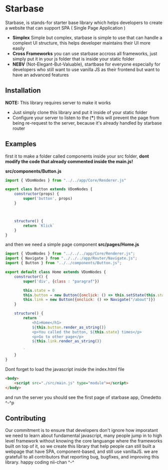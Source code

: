 # Starbase

Starbase, is stands-for starter base library which helps developers to create a website that can support SPA ( Single Page Application )

* **Simplex** Simple but complex, starbase is simple to use that can handle a complext UI structure, this helps developer maintains their UI more easily
* **Cross Frameworks** you can use starbase accross all frameworks, just simply put it in your js folder that is inside your static folder
* **NEBV** (Not-Elegant-But-Valuable), startbase for everyone especially for developers who still want to use vanilla JS as their frontend but want to have an advanced features


## Installation

**NOTE:** 
This library requires server to make it works

- Just simply clone this library and put it inside of your static folder
- Configure your server to listen to the (**\***) this will prevent the page from being re-request to the server, because it's already handled by starbase router

## Examples

first it to make a folder called components inside your src folder, **dont modify the code that already commented inside the main.js!**

**src/components/Button.js**
```js
import { VDomNodes } from "../../app/Core/Renderer.js"

export class Button extends VDomNodes {
    constructor(props) {
        super('button', props)
    }



    structure() {
        return `Klick`
    }
}

```

and then we need a simple page component
**src/pages/Home.js**
```js
import { VDomNodes } from "../../../app/Core/Renderer.js";
import { Navigate } from "../../../app/Router/Navigate.js";
import { Button } from "../../components/Button.js";

export default class Home extends VDomNodes {
    constructor() {
        super('div', {class : "paragraf"})

        this.state = 0
        this.button = new Button({onclick: () => this.setState(this.state + 1)})
        this.link = new Button({onclick: () => Navigate("/about")})
    }

    structure() {
        return `
            <h1>Home</h1>
            ${this.button.render_as_string()}
            <p>You called the button, ${this.state} times</p>
            <p>Go to other page</p>
            ${this.link.render_as_string()}

        `
    }
}
```

Dont forget to load the javascript inside the index.html file
```html
<body>
    <script src="./src/main.js" type="module"></script>
</body>
```

and run the server you should see the first page of starbase app, Omedetto ^-^p

## Contributing
Our commitment is to ensure that developers don't ignore how imporatant we need to learn about fundamental javascript, many people jump in to high level framework without knowing the core languange where the frameworks built on top of it, so we create this library that help people can still built a webpage that have SPA, component-based, and still use vanillaJS. we are gratefull to all contributors that reporting bug, bugfixes, and improving this library. happy coding nii-chan ^-^

